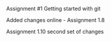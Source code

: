 Assignment #1
Getting started with git

Added changes online - Assignment 1.8

Assignment 1.10 second set of changes
